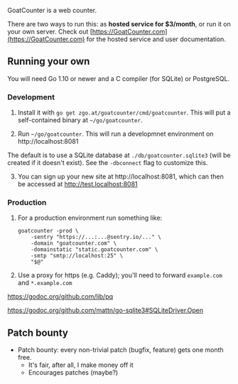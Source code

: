 GoatCounter is a web counter.

There are two ways to run this: as **hosted service for $3/month**, or run it
on your own server. Check out [https://GoatCounter.com](https://GoatCounter.com)
for the hosted service and user documentation.


Running your own
----------------

You will need Go 1.10 or newer and a C compiler (for SQLite) or PostgreSQL.

### Development

1. Install it with `go get zgo.at/goatcounter/cmd/goatcounter`. This will put a
   self-contained binary at `~/go/goatcounter`.

2. Run `~/go/goatcounter`. This will run a developmnet environment on
   http://localhost:8081

  The default is to use a SQLite database at `./db/goatcounter.sqlite3` (will be
  created if it doesn't exist). See the `-dbconnect` flag to customize this.

3. You can sign up your new site at http://localhost:8081, which can then be
   accessed at http://test.localhost:8081

### Production

1. For a production environment run something like:

       goatcounter -prod \
           -sentry "https://...:...@sentry.io/..." \
           -domain "goatcounter.com" \
           -domainstatic "static.goatcounter.com" \
           -smtp "smtp://localhost:25" \
           "$@"

2. Use a proxy for https (e.g. Caddy); you'll need to forward `example.com` and
   `*.example.com`

https://godoc.org/github.com/lib/pq

https://godoc.org/github.com/mattn/go-sqlite3#SQLiteDriver.Open

Patch bounty
------------

- Patch bounty: every non-trivial patch (bugfix, feature) gets one month free.
  - It's fair, after all, I make money off it
  - Encourages patches (maybe?)
